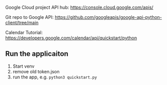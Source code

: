 Google Cloud project API hub: https://console.cloud.google.com/apis/

Git repo to Google API: https://github.com/googleapis/google-api-python-client/tree/main

Calendar Tutorial: https://developers.google.com/calendar/api/quickstart/python

## Run the applicaiton

1. Start venv
2. remove old token.json
3. run the app, e.g. `python3 quickstart.py`
